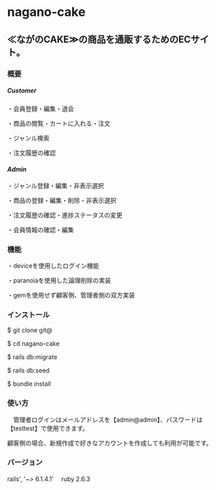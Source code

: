 # nagano-cake


## ≪ながのCAKE≫の商品を通販するためのECサイト。
                            
                            
                                   
### 概要


##### _Customer_

・会員登録・編集・退会


・商品の閲覧・カートに入れる・注文


・ジャンル検索


・注文履歴の確認


#### _Admin_

・ジャンル登録・編集・非表示選択


・商品の登録・編集・削除・非表示選択


・注文履歴の確認・進捗ステータスの変更


・会員情報の確認・編集




### 機能


・deviceを使用したログイン機能


・paranoiaを使用した論理削除の実装


・gemを使用せず顧客側、管理者側の双方実装



### インストール


$ git clone git@


$ cd nagano-cake


$ rails db:migrate


$ rails db:seed


$ bundle install



### 使い方


　管理者ログインはメールアドレスを【admin@admin】、パスワードは【testtest】で使用できます。 　
 
 
 顧客側の場合、新規作成で好きなアカウントを作成しても利用が可能です。




### バージョン

rails', '~> 6.1.4.1' 　ruby 2.6.3

